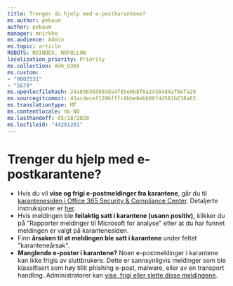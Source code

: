 ```yaml
---
title: Trenger du hjelp med e-postkarantene?
ms.author: pebaum
author: pebaum
manager: mnirkhe
ms.audience: Admin
ms.topic: article
ROBOTS: NOINDEX, NOFOLLOW
localization_priority: Priority
ms.collection: Adm_O365
ms.custom:
- "9002531"
- "5679"
ms.openlocfilehash: 24a836365b03da4f85e6b8f0a24304d4af9efa29
ms.sourcegitcommit: 43acdecef129bfffc8bbe8ebb08fdd581b238a03
ms.translationtype: MT
ms.contentlocale: nb-NO
ms.lasthandoff: 05/18/2020
ms.locfileid: "44281201"
---
```

# <a name="need-help-with-email-quarantine"></a>Trenger du hjelp med e-postkarantene?

- Hvis du vil **vise og frigi e-postmeldinger fra karantene**, går du til [karantenesiden i Office 365 Security & Compliance Center](https://protection.office.com/quarantine). Detaljerte instruksjoner er [her](https://docs.microsoft.com/microsoft-365/security/office-365-security/find-and-release-quarantined-messages-as-a-user?view=o365-worldwide#view-your-quarantined-messages).
- Hvis meldingen ble **feilaktig satt i karantene (usann positiv),** klikker du på "Rapporter meldinger til Microsoft for analyse" etter at du har funnet meldingen er valgt på karantenesiden. 
- Finn **årsaken til at meldingen ble satt i karantene** under feltet "karanteneårsak".
- **Manglende e-poster i karantene?** Noen e-postmeldinger i karantene kan ikke frigis av sluttbrukere. Dette er sannsynligvis meldinger som ble klassifisert som høy tillit phishing e-post, malware, eller av en transport handling. Administratorer kan [vise, frigi eller slette disse meldingene](https://docs.microsoft.com/microsoft-365/security/office-365-security/manage-quarantined-messages-and-files?view=o365-worldwide). 
